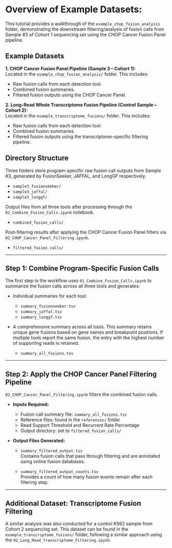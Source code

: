 
# Overview of Example Datasets:
This tutorial provides a walkthrough of the `example_chop_fusion_analysis` folder, demonstrating the downstream filtering/analysis of fusion calls from Sample #3 of Cohort 1 sequencing set using the CHOP Cancer Fusion Panel pipeline.


## Example Datasets
**1. CHOP Cancer Fusion Panel Pipeline (Sample 3 – Cohort 1):**  
Located in the `example_chop_fusion_analysis/` folder. This includes:
- Raw fusion calls from each detection tool.
- Combined fusion summaries.
- Filtered fusion outputs using the CHOP Cancer Panel.

**2. Long-Read Whole Transcriptome Fusion Pipeline (Control Sample – Cohort 2):**  
Located in the `example_transcriptome_fusions/` folder. This includes:
- Raw fusion calls from each detection tool.
- Combined fusion summaries.
- Filtered fusion outputs using the transcriptome-specific filtering pipeline.




## Directory Structure

Three folders store program-specific raw fusion call outputs from Sample #3, generated by FusionSeeker, JAFFAL, and LongGF respectively.
- `sample3_fusionseeker/`  
- `sample3_jaffal/`  
- `sample3_longgf/`  

Output files from all three tools after processing through the `01_Combine_Fusion_Calls.ipynb` notebook.
- `combined_fusion_calls/`  

Post-filtering results after applying the CHOP Cancer Fusion Panel filters via `02_CHOP_Cancer_Panel_Filtering.ipynb`.
- `filtered_fusion_calls/`  




---



## Step 1: Combine Program-Specific Fusion Calls

The first step in the workflow uses `01_Combine_Fusion_Calls.ipynb` to summarize the fusion calls across all three tools and generates:

- Individual summaries for each tool:
  - `summary_fusionseeker.tsv`
  - `summary_jaffal.tsv`
  - `summary_longgf.tsv`

- A comprehensive summary across all tools. This summary retains unique gene fusions based on gene names and breakpoint positions.  If multiple tools report the same fusion, the entry with the highest number of supporting reads is retained.
  - `summary_all_fusions.tsv`

---

## Step 2: Apply the CHOP Cancer Panel Filtering Pipeline

`02_CHOP_Cancer_Panel_Filtering.ipynb` filters the combined fusion calls. 

- **Inputs Required:**
  - Fusion call summary file: `summary_all_fusions.tsv`
  - Reference files: found in the `references/` folder
  - Read Support Threshold and Recurrent Rate Percentage
  - Output directory: set to `filtered_fusion_calls/`

- **Output Files Generated:**
  - `summary_filtered_output.tsv`  
    Contains fusion calls that pass through filtering and are annotated using online fusion databases.
  
  - `summary_filtered_output_counts.tsv`  
    Provides a count of how many fusion events remain after each filtering step.

---

## Additional Dataset: Transcriptome Fusion Filtering

A similar analysis was also conducted for a control K562 sample from Cohort 2 sequencing set. This dataset can be found in the `example_transcriptome_fusions/` folder, following a similar approach using the `02_Long_Read_Transcriptome_Filtering.ipynb`. 


